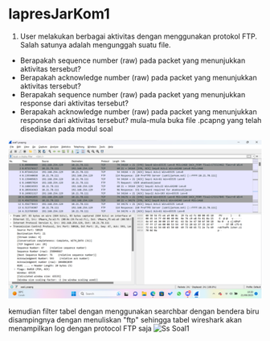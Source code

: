 # lapresJarKom1
1. User melakukan berbagai aktivitas dengan menggunakan protokol FTP. Salah satunya adalah mengunggah suatu file.

- Berapakah sequence number (raw) pada packet yang menunjukkan aktivitas tersebut?
- Berapakah acknowledge number (raw) pada packet yang menunjukkan aktivitas tersebut?
- Berapakah sequence number (raw) pada packet yang menunjukkan response dari aktivitas tersebut?
- Berapakah acknowledge number (raw) pada packet yang menunjukkan response dari aktivitas tersebut?
mula-mula buka file .pcapng yang telah disediakan pada modul soal

![Ss Soal1](images/Screenshot%202023-09-21%20102039.png)

kemudian filter tabel dengan menggunakan searchbar dengan bendera biru disampingnya dengan menuliskan "ftp" sehingga tabel wireshark akan menampilkan log dengan protocol FTP saja 
![Ss Soal1](images/Screenshot%202023-09-21%103352.png)



